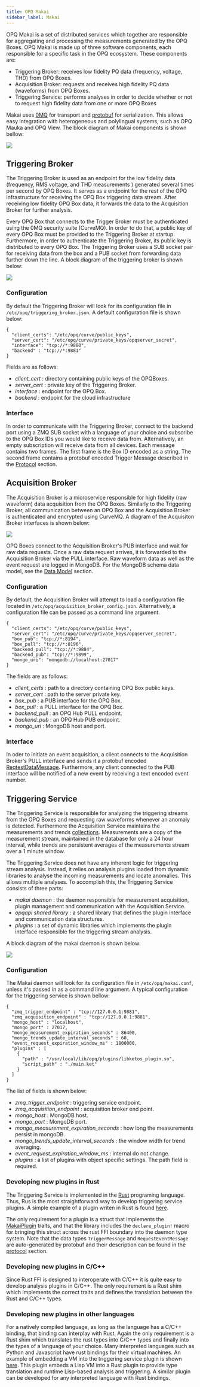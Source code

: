 ```yaml
---
title: OPQ Makai
sidebar_label: Makai
---
```


OPQ Makai is a set of distributed services which together are responsible for aggregating and processing the measurements generated by the OPQ Boxes. OPQ Makai is made up of three software components, each responsible for a specific task in the OPQ ecosystem. These components are:

* Triggering Broker: receives low fidelity PQ data (frequency, voltage, THD) from OPQ Boxes.
* Acquisition Broker: requests and receives high fidelity PQ data (waveforms) from OPQ Boxes.
* Triggering Service: performs analyses in order to decide whether or not to request high fidelity data from one or more OPQ Boxes

Makai uses [0MQ](http://zeromq.org/) for transport and [protobuf](https://developers.google.com/protocol-buffers/) for serialization. This allows easy integration with heterogeneous and polylingual systems, such as OPQ Mauka and OPQ View. The block diagram of Makai components is shown bellow:

<img src="/docs/assets/makai/makai_main.svg">

## Triggering Broker

The Triggering Broker is used as an endpoint for the low fidelity data (frequency, RMS voltage, and THD measurements ) generated several times per second by OPQ Boxes. It serves as a endpoint for the rest of the OPQ infrastructure for receiving the OPQ Box triggering data stream. After receiving low fidelity OPQ Box data, it forwards the data to the Acquisition Broker for further analysis. 

Every OPQ Box that connects to the Trigger Broker must be authenticated using the 0MQ security suite (CurveMQ). In order to do that, a public key of every OPQ Box must be provided to the Triggering Broker at startup. Furthermore, in order to authenticate the Triggering Broker, its public key is distributed to every OPQ Box. The Triggering Broker uses a SUB socket pair for receiving data from the box and a PUB socket from forwarding data further down the line. A block diagram of the triggering broker is shown below:

<img src="/docs/assets/makai/trg_brk.png">

### Configuration

By default the Triggering Broker will look for its configuration file in `/etc/opq/triggering_broker.json`.  A default configuration file is shown below:

```
{
  "client_certs": "/etc/opq/curve/public_keys",
  "server_cert": "/etc/opq/curve/private_keys/opqserver_secret",
  "interface": "tcp://*:9880",
  "backend" : "tcp://*:9881"
}
```

Fields are as follows:

* *client_cert* : directory containing public keys of the OPQBoxes.
* *server_cert* : private key of the Triggering Broker.
* *interface* : endpoint for the OPQ Box.
* *backend* : endpoint for the cloud infrastructure

### Interface

In order to communicate with the Triggering Broker, connect to the backend port using a ZMQ SUB socket with a language of your choice and subscribe to the OPQ Box IDs you would like to receive data from. Alternatively, an empty subscription will receive data from all devices. Each message contains two frames. The first frame is the Box ID encoded as a string. The second frame contains a protobuf encoded Trigger Message described in the [Protocol](/docs/protocol.html) section.

## Acquisition Broker

The Acquisition Broker is a microservice responsible for high fidelity (raw waveform) data acquisition from the OPQ Boxes. Similarly to the Triggering Broker, all communication between an OPQ Box and the Acquisition Broker is authenticated and encrypted using CurveMQ. A diagram of the Acquisiton Broker interfaces is shown below:

<img src="/docs/assets/makai/acq_brk.png">

OPQ Boxes connect to the Acquisition Broker's PUB interface and wait for raw data requests. Once a raw data request arrives, it is forwarded to the Acquisition Broker via the PULL interface. Raw waveform data as well as the event request are logged in MongoDB. For the MongoDB schema data model, see the [Data Model](/docs/datamodel.html) section.

### Configuration

By default, the Acquisition Broker will attempt to load a configuration file located in `/etc/opq/acquisition_broker_config.json`. Alternatively, a configuration file can be passed as a command line argument.

```
{
  "client_certs": "/etc/opq/curve/public_keys",
  "server_cert": "/etc/opq/curve/private_keys/opqserver_secret",
  "box_pub": "tcp://*:8194",
  "box_pull": "tcp://*:8196",
  "backend_pull": "tcp://*:9884",
  "backend_pub": "tcp://*:9899",
  "mongo_uri": "mongodb://localhost:27017"
}
```

The fields are as follows:

* *client_certs* : path to a directory containing OPQ Box public keys.
* *server_cert* : path to the server private key.
* *box_pub* : a PUB interface for the OPQ Box.
* *box_pull* : a PULL interface for the OPQ Box.
* *backend_pull* : an OPQ Hub PULL endpoint.
* *backend_pub* : an OPQ Hub PUB endpoint.
* *mongo_uri* : MongoDB host and port.

### Interface

In oder to initiate an event acquisition, a client connects to the Acquisition Broker's PULL interface and sends it a protobuf encoded [ReqtestDataMessage](/docs/protocol.html). Furthermore, any client connected to the PUB interface will be notified of a new event by receiving a text encoded event number.

## Triggering Service

The Triggering Service is responsible for analyzing the triggering streams from the OPQ Boxes and requesting raw waveforms whenever an anomaly is detected. Furthermore the Acquisition Service maintains the measurements and trends [collections](/docs/datamodel.html). Measurements are a copy of the measurement stream, maintained in the database for only a 24 hour interval, while trends are persistent averages of the measurements stream over a 1 minute window. 

The Triggering Service does not have any inherent logic for triggering stream analysis. Instead, it relies on analysis plugins loaded from dynamic libraries to analyse the incoming measurements and locate anomalies. This allows multiple analyses. To accomplish this, the Triggering Service consists of three parts:

* *makai daemon* : the daemon responsible for measurement acquisition, plugin management and communication with the Acquisition Service.
* *opqapi shared library* : a shared library that defines the plugin interface and communication data structures.
* *plugins* : a set of dynamic libraries which implements the plugin interface responsible for the triggering stream analysis.

A block diagram of the makai daemon is shown below:

<img src="/docs/assets/makai/makai_daemon.svg">

### Configuration

The Makai daemon will look for its configuration file in `/etc/opq/makai.conf`, unless it's passed in as a command line argument. A typical configuration for the triggering service is shown bellow:

```
{
  "zmq_trigger_endpoint" : "tcp://127.0.0.1:9881",
  "zmq_acquisition_endpoint" : "tcp://127.0.0.1:9881",
  "mongo_host" : "localhost",
  "mongo_port" : 27017,
  "mongo_measurement_expiration_seconds" : 86400,
  "mongo_trends_update_interval_seconds" : 60,
  "event_request_expiration_window_ms" : 1800000,
  "plugins" : [
    {
      "path" : "/usr/local/lib/opq/plugins/libketos_plugin.so",
      "script_path" : "./main.ket"
    }
  ]
}
```
The list of fields is shown below:

* *zmq_trigger_endpoint* : triggering service endpoint.
* *zmq_acquisition_endpoint* : acquisition broker end point.
* *mongo_host* : MongoDB host.
* *mongo_port* : MongoDB port.
* *mongo_measurement_expiration_seconds*  : how long the measurements persist in mongoDB.
* *mongo_trends_update_interval_seconds* : the window width for trend averaging.
* *event_request_expiration_window_ms*	:	internal do not change.
* *plugins* : a list of plugins with object specific settings. The path field is required.

### Developing new plugins in Rust

The Triggering Service is implemented in the [Rust](www.rust-lang.org) programing language. Thus, Rus is the most straightforward way to develop triggering service plugins. A simple example of a plugin writen in Rust is found [here](https://github.com/openpowerquality/opq/blob/master/makai/TriggeringService/plugins/print/src/lib.rs). 

The only requirement for a plugin is a struct that implements the [MakaiPlugin](https://github.com/openpowerquality/opq/blob/master/makai/TriggeringService/opqapi/src/makaiplugin/mod.rs) traits, and that the library includes the `declare_plugin!` macro for bringing this struct across the rust FFI boundary into the daemon type system. Note that the data types `TriggerMessage` and `RequestEventMessage` are auto-generated by protobuf and their description can be found in the [protocol](/docs/protocol.html) section. 

### Developing new plugins in C/C++

Since Rust FFI is designed to interoperate with C/C++ it is quite easy to develop analysis plugins in C/C++. The only requirement is a Rust shim which implements the correct traits and defines the translation between the Rust and C/C++ types.

### Developing new plugins in other languages

For a natively compiled language, as long as the language has a C/C++ binding, that binding can interplay with Rust. Again the only requirement is a Rust shim which translates the rust types into C/C++ types and finally into the types of a language of your choice. Many interpreted languages such as Python and Javascript have rust bindings for their virtual machines. An example of embedding a VM into the triggering service plugin is shown [here](https://github.com/openpowerquality/opq/blob/master/makai/TriggeringService/plugins/ketos/). This plugin embeds a Lisp VM into a Rust plugin to provide type translation and runtime Lisp-based analysis and triggering. A similar plugin can be developed for any interpreted language with Rust bindings.
